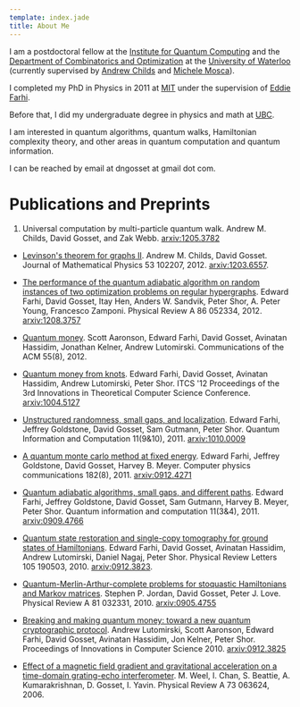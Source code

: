 ```yaml
---
template: index.jade
title: About Me
---
```


I am a postdoctoral fellow at the [Institute for Quantum Computing] and
the [Department of Combinatorics and Optimization] at the [University of Waterloo]
(currently supervised by [Andrew Childs] and [Michele Mosca]).

I completed my PhD in Physics in 2011 at [MIT] under the supervision of
[Eddie Farhi].

Before that, I did my undergraduate degree in physics and math at [UBC].

I am interested in quantum algorithms, quantum walks, Hamiltonian
complexity theory, and other areas in quantum computation and quantum
information.

I can be reached by email at dngosset at gmail dot com.

[Institute for Quantum Computing]: http://iqc.uwaterloo.ca
[Department of Combinatorics and Optimization]: http://math.uwaterloo.ca/combinatorics-and-optimization/
[University of Waterloo]: http://uwaterloo.ca
[Andrew Childs]: https://services.iqc.uwaterloo.ca/people/profile/amchilds/
[Michele Mosca]: https://services.iqc.uwaterloo.ca/people/profile/mmosca/
[MIT]: http://mit.edu
[Eddie Farhi]: http://web.mit.edu/physics/people/faculty/farhi_edward.html
[UBC]: http://www.ubc.ca
[IQC Link]: https://services.iqc.uwaterloo.ca/people/profile/dgossetIQC/

# Publications and Preprints

1. Universal computation by multi-particle quantum walk.
  Andrew M. Childs, David Gosset, and Zak Webb.
  [arxiv:1205.3782](http://arxiv.org/abs/1205.3782)

- [Levinson's theorem for graphs II](http://jmp.aip.org/resource/1/jmapaq/v53/i10/p102207_s1). Andrew M. Childs, David
  Gosset. Journal of Mathematical Physics 53 102207, 2012.
  [arxiv:1203.6557](http://arxiv.org/abs/1203.6557).

- [The performance of the quantum adiabatic algorithm on random instances of two optimization problems on regular hypergraphs](http://pra.aps.org/abstract/PRA/v86/i5/e052334).
  Edward Farhi, David Gosset, Itay Hen, Anders
  W. Sandvik, Peter Shor, A. Peter Young, Francesco
  Zamponi. Physical Review A 86 052334, 2012.
  [arxiv:1208.3757](http://arxiv.org/abs/1208.3757)

- [Quantum money](http://dl.acm.org/citation.cfm?id=2240258). Scott
  Aaronson, Edward Farhi, David Gosset, Avinatan Hassidim,
  Jonathan Kelner, Andrew Lutomirski.  Communications of the
  ACM 55(8), 2012.

- [Quantum money from knots](http://dl.acm.org/citation.cfm?id=2090260). Edward
  Farhi, David Gosset, Avinatan Hassidim, Andrew Lutomirski,
  Peter Shor. ITCS '12 Proceedings of the 3rd Innovations in
  Theoretical Computer Science Conference.
  [arxiv:1004.5127](http://arxiv.org/abs/1004.5127)

- [Unstructured randomness, small gaps, and localization](http://dl.acm.org/citation.cfm?id=2230944).
  Edward Farhi, Jeffrey Goldstone, David Gosset, Sam
  Gutmann, Peter Shor. Quantum Information and Computation
  11(9&10), 2011.
  [arxiv:1010.0009](http://arxiv.org/abs/1010.0009)

- [A quantum monte carlo method at fixed energy](http://dx.doi.org/10.1016/j.cpc.2011.04.021).
  Edward Farhi, Jeffrey Goldstone, David Gosset, Harvey B.
  Meyer. Computer physics communications 182(8), 2011.
  [arxiv:0912.4271](http://arxiv.org/abs/0912.4271)

- [Quantum adiabatic algorithms, small gaps, and different paths](http://dl.acm.org/citation.cfm?id=2011396).  Edward
  Farhi, Jeffrey Goldstone, David Gosset, Sam Gutmann,
  Harvey B. Meyer, Peter Shor. Quantum information and
  computation 11(3&4), 2011.
  [arxiv:0909.4766](http://arxiv.org/abs/0909.4766)

- [Quantum state restoration and single-copy tomography for ground states of Hamiltonians](http://link.aps.org/doi/10.1103/PhysRevLett.105.190503).
  Edward Farhi, David Gosset, Avinatan Hassidim, Andrew
  Lutomirski, Daniel Nagaj, Peter Shor. Physical Review
  Letters 105 190503, 2010. [arxiv:0912.3823](http://arxiv.org/abs/0912.3823).

- [Quantum-Merlin-Arthur-complete problems for stoquastic Hamiltonians and Markov matrices](http://link.aps.org/doi/10.1103/PhysRevA.81.032331).
  Stephen P. Jordan, David Gosset, Peter J. Love. Physical
  Review A 81 032331, 2010.
  [arxiv:0905.4755](http://arxiv.org/abs/0905.4755)

- [Breaking and making quantum money: toward a new quantum cryptographic protocol](http://conference.itcs.tsinghua.edu.cn/ICS2010/content/papers/2.html).
  Andrew Lutomirski, Scott Aaronson, Edward Farhi, David
  Gosset, Avinatan Hassidim, Jon Kelner, Peter Shor.
  Proceedings of Innovations in Computer Science 2010.
  [arxiv:0912.3825](http://arxiv.org/abs/0912.3825)

- [Effect of a magnetic field gradient and gravitational acceleration on a time-domain grating-echo interferometer](http://pra.aps.org/abstract/PRA/v73/i6/e063624).
  M. Weel, I. Chan, S. Beattie, A. Kumarakrishnan, D.
  Gosset, I. Yavin. Physical Review A 73 063624, 2006.
